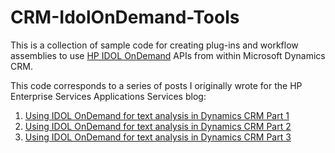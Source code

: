 CRM-IdolOnDemand-Tools
======================

This is a collection of sample code for creating plug-ins and workflow assemblies to use [HP IDOL OnDemand](http://www.idolondemand.com) APIs from within Microsoft Dynamics CRM.

This code corresponds to a series of posts I originally wrote for the HP Enterprise Services Applications Services blog:

1. [Using IDOL OnDemand for text analysis in Dynamics CRM Part 1](http://alexanderdevelopment.net/post/2014/09/19/using-idol-ondemand-for-text-analysis-in-dynamics-crm-part-1/)
2. [Using IDOL OnDemand for text analysis in Dynamics CRM Part 2](http://alexanderdevelopment.net/post/2014/09/24/using-idol-ondemand-for-text-analysis-in-dynamics-crm-part-2/)
3. [Using IDOL OnDemand for text analysis in Dynamics CRM Part 3](http://alexanderdevelopment.net/post/2014/09/29/using-idol-ondemand-for-text-analysis-in-dynamics-crm-part-3/)